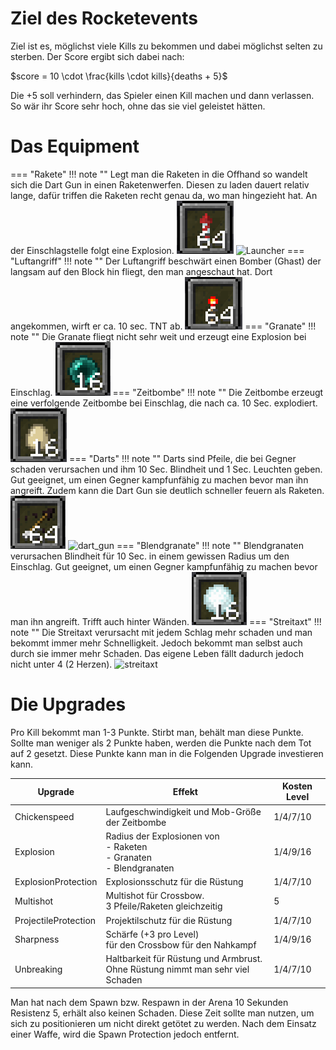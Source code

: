 # Ziel des Rocketevents
Ziel ist es, möglichst viele Kills zu bekommen und dabei möglichst selten zu sterben. Der Score ergibt sich dabei nach:


$score = 10 \cdot \frac{kills \cdot kills}{deaths + 5}$


Die +5 soll verhindern, das Spieler einen Kill machen und dann verlassen. So wär ihr Score sehr hoch, ohne das sie viel geleistet hätten.




# Das Equipment
=== "Rakete"
    !!! note ""
        Legt man die Raketen in die Offhand so wandelt sich die Dart Gun in einen Raketenwerfen. Diesen zu laden dauert relativ lange, dafür triffen die Raketen recht genau da, wo man hingezieht hat. An der Einschlagstelle folgt eine Explosion.
    ![Rakete](/assets/images/rocketevent/rakete.png)
    ![Launcher](https://user-images.githubusercontent.com/62308030/187050199-e6893f2a-1742-4814-ba33-4af269dec201.png)
=== "Luftangriff"
    !!! note ""
        Der Luftangriff beschwärt einen Bomber (Ghast) der langsam auf den Block hin fliegt, den man angeschaut hat. Dort angekommen, wirft er ca. 10 sec. TNT ab.
    ![airattack](/assets/images/rocketevent/luftangriff.png)
=== "Granate"
    !!! note ""
        Die Granate fliegt nicht sehr weit und erzeugt eine Explosion bei Einschlag.
    ![grenade](/assets/images/rocketevent/granate.png)
=== "Zeitbombe"
    !!! note ""
        Die Zeitbombe erzeugt eine verfolgende Zeitbombe bei Einschlag, die nach ca. 10 Sec. explodiert.
    ![timebomb](/assets/images/rocketevent/zeitbombe.png)
=== "Darts"
    !!! note ""
        Darts sind Pfeile, die bei Gegner schaden verursachen und ihm 10 Sec. Blindheit und 1 Sec. Leuchten geben. Gut geeignet, um einen Gegner kampfunfähig zu machen bevor man ihn angreift. Zudem kann die Dart Gun sie deutlich schneller feuern als Raketen.
    ![darts](/assets/images/rocketevent/darts.png)
    ![dart_gun](https://user-images.githubusercontent.com/62308030/187050230-5afcf07b-5f6d-4832-a93d-c8d8171ea619.png)
=== "Blendgranate"
    !!! note ""
        Blendgranaten verursachen Blindheit für 10 Sec. in einem gewissen Radius um den Einschlag. Gut geeignet, um einen Gegner kampfunfähig zu machen bevor man ihn angreift. Trifft auch hinter Wänden.
    ![blindegrenade](/assets/images/rocketevent/blendgranate.png)
=== "Streitaxt"
    !!! note ""
        Die Streitaxt verursacht mit jedem Schlag mehr schaden und man bekommt immer mehr Schnelligkeit. Jedoch bekommt man selbst auch durch sie immer mehr Schaden. Das eigene Leben fällt dadurch jedoch nicht unter 4 (2 Herzen).
    ![streitaxt](https://user-images.githubusercontent.com/62308030/187050166-17ed3537-2ce6-4d64-9050-5e6aa7871b16.png)



# Die Upgrades

Pro Kill bekommt man 1-3 Punkte. Stirbt man, behält man diese Punkte. Sollte man weniger als 2 Punkte haben, werden die Punkte nach dem Tot auf 2 gesetzt. Diese Punkte kann man in die Folgenden Upgrade investieren kann.

| Upgrade              | Effekt                                                                         | Kosten Level   |
|----------------------|--------------------------------------------------------------------------------|----------------|
| Chickenspeed         | Laufgeschwindigkeit und Mob-Größe der Zeitbombe                                | 1/4/7/10       |
| Explosion            | Radius der Explosionen von <br/>- Raketen <br/>- Granaten <br/>- Blendgranaten             | 1/4/9/16       |
| ExplosionProtection  | Explosionsschutz für die Rüstung                                               | 1/4/7/10       |
| Multishot            | Multishot für Crossbow. <br/>3 Pfeile/Raketen gleichzeitig                         | 5              |
| ProjectileProtection | Projektilschutz für die Rüstung                                                | 1/4/7/10       |
| Sharpness            | Schärfe (+3 pro Level)<br/> für den Crossbow für den Nahkampf                      | 1/4/9/16       |
| Unbreaking           | Haltbarkeit für Rüstung und Armbrust.<br/>Ohne Rüstung nimmt man sehr viel Schaden | 1/4/7/10       |

Man hat nach dem Spawn bzw. Respawn in der Arena 10 Sekunden Resistenz 5, erhält also keinen Schaden. Diese Zeit sollte man nutzen, um sich zu positionieren um nicht direkt getötet zu werden. Nach dem Einsatz einer Waffe, wird die Spawn Protection jedoch entfernt.

